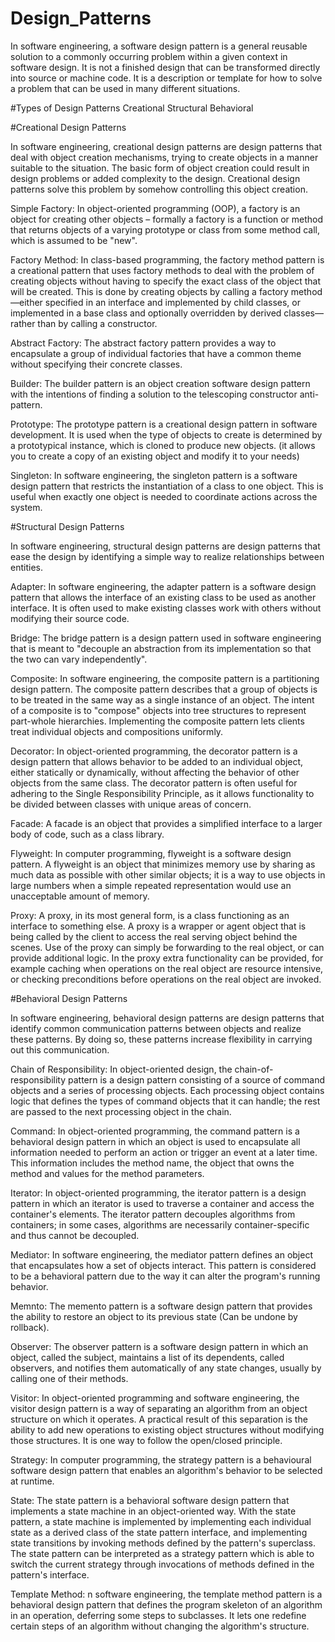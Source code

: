 # Design_Patterns
In software engineering, a software design pattern is a general reusable solution to a commonly occurring problem within a given context in software design. It is not a finished design that can be transformed directly into source or machine code. It is a description or template for how to solve a problem that can be used in many different situations.

#Types of Design Patterns
Creational
Structural
Behavioral

#Creational Design Patterns

In software engineering, creational design patterns are design patterns that deal with object creation mechanisms, trying to create objects in a manner suitable to the situation. The basic form of object creation could result in design problems or added complexity to the design. Creational design patterns solve this problem by somehow controlling this object creation.

Simple Factory: In object-oriented programming (OOP), a factory is an object for creating other objects – formally a factory is a function or method that returns objects of a varying prototype or class from some method call, which is assumed to be "new".

Factory Method: In class-based programming, the factory method pattern is a creational pattern that uses factory methods to deal with the problem of creating objects without having to specify the exact class of the object that will be created. This is done by creating objects by calling a factory method—either specified in an interface and implemented by child classes, or implemented in a base class and optionally overridden by derived classes—rather than by calling a constructor.

Abstract Factory: The abstract factory pattern provides a way to encapsulate a group of individual factories that have a common theme without specifying their concrete classes.

Builder: The builder pattern is an object creation software design pattern with the intentions of finding a solution to the telescoping constructor anti-pattern.

Prototype: The prototype pattern is a creational design pattern in software development. It is used when the type of objects to create is determined by a prototypical instance, which is cloned to produce new objects.
(it allows you to create a copy of an existing object and modify it to your needs)

Singleton: In software engineering, the singleton pattern is a software design pattern that restricts the instantiation of a class to one object. This is useful when exactly one object is needed to coordinate actions across the system.

#Structural Design Patterns

In software engineering, structural design patterns are design patterns that ease the design by identifying a simple way to realize relationships between entities.

Adapter: In software engineering, the adapter pattern is a software design pattern that allows the interface of an existing class to be used as another interface. It is often used to make existing classes work with others without modifying their source code.

Bridge: The bridge pattern is a design pattern used in software engineering that is meant to "decouple an abstraction from its implementation so that the two can vary independently".

Composite: In software engineering, the composite pattern is a partitioning design pattern. The composite pattern describes that a group of objects is to be treated in the same way as a single instance of an object. The intent of a composite is to "compose" objects into tree structures to represent part-whole hierarchies. Implementing the composite pattern lets clients treat individual objects and compositions uniformly.

Decorator: In object-oriented programming, the decorator pattern is a design pattern that allows behavior to be added to an individual object, either statically or dynamically, without affecting the behavior of other objects from the same class. The decorator pattern is often useful for adhering to the Single Responsibility Principle, as it allows functionality to be divided between classes with unique areas of concern.

Facade: A facade is an object that provides a simplified interface to a larger body of code, such as a class library.

Flyweight: In computer programming, flyweight is a software design pattern. A flyweight is an object that minimizes memory use by sharing as much data as possible with other similar objects; it is a way to use objects in large numbers when a simple repeated representation would use an unacceptable amount of memory.

Proxy: A proxy, in its most general form, is a class functioning as an interface to something else. A proxy is a wrapper or agent object that is being called by the client to access the real serving object behind the scenes. Use of the proxy can simply be forwarding to the real object, or can provide additional logic. In the proxy extra functionality can be provided, for example caching when operations on the real object are resource intensive, or checking preconditions before operations on the real object are invoked.

#Behavioral Design Patterns

In software engineering, behavioral design patterns are design patterns that identify common communication patterns between objects and realize these patterns. By doing so, these patterns increase flexibility in carrying out this communication.

Chain of Responsibility: In object-oriented design, the chain-of-responsibility pattern is a design pattern consisting of a source of command objects and a series of processing objects. Each processing object contains logic that defines the types of command objects that it can handle; the rest are passed to the next processing object in the chain.

Command: In object-oriented programming, the command pattern is a behavioral design pattern in which an object is used to encapsulate all information needed to perform an action or trigger an event at a later time. This information includes the method name, the object that owns the method and values for the method parameters.

Iterator: In object-oriented programming, the iterator pattern is a design pattern in which an iterator is used to traverse a container and access the container's elements. The iterator pattern decouples algorithms from containers; in some cases, algorithms are necessarily container-specific and thus cannot be decoupled.

Mediator: In software engineering, the mediator pattern defines an object that encapsulates how a set of objects interact. This pattern is considered to be a behavioral pattern due to the way it can alter the program's running behavior.
 
Memnto: The memento pattern is a software design pattern that provides the ability to restore an object to its previous state (Can be undone by rollback).

Observer: The observer pattern is a software design pattern in which an object, called the subject, maintains a list of its dependents, called observers, and notifies them automatically of any state changes, usually by calling one of their methods.

Visitor: In object-oriented programming and software engineering, the visitor design pattern is a way of separating an algorithm from an object structure on which it operates. A practical result of this separation is the ability to add new operations to existing object structures without modifying those structures. It is one way to follow the open/closed principle.

Strategy: In computer programming, the strategy pattern is a behavioural software design pattern that enables an algorithm's behavior to be selected at runtime.

State: The state pattern is a behavioral software design pattern that implements a state machine in an object-oriented way. With the state pattern, a state machine is implemented by implementing each individual state as a derived class of the state pattern interface, and implementing state transitions by invoking methods defined by the pattern's superclass. The state pattern can be interpreted as a strategy pattern which is able to switch the current strategy through invocations of methods defined in the pattern's interface.

Template Method: n software engineering, the template method pattern is a behavioral design pattern that defines the program skeleton of an algorithm in an operation, deferring some steps to subclasses. It lets one redefine certain steps of an algorithm without changing the algorithm's structure.
